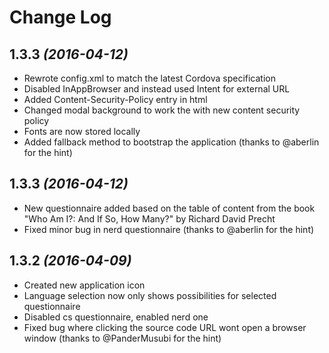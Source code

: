 Change Log
==========

1.3.3  *(2016-04-12)*
--------------------

* Rewrote config.xml to match the latest Cordova specification
* Disabled InAppBrowser and instead used Intent for external URL
* Added Content-Security-Policy entry in html
* Changed modal background to work the with new content security policy
* Fonts are now stored locally
* Added fallback method to bootstrap the application  (thanks to @aberlin for the hint)


1.3.3  *(2016-04-12)*
--------------------

* New questionnaire added based on the table of content from the book "Who Am I?: And If So, How Many?" by Richard David Precht
* Fixed minor bug in nerd questionnaire (thanks to @aberlin for the hint)


1.3.2  *(2016-04-09)*
--------------------

* Created new application icon
* Language selection now only shows possibilities for selected questionnaire
* Disabled cs questionnaire, enabled nerd one
* Fixed bug where clicking the source code URL wont open a browser window (thanks to @PanderMusubi for the hint)
